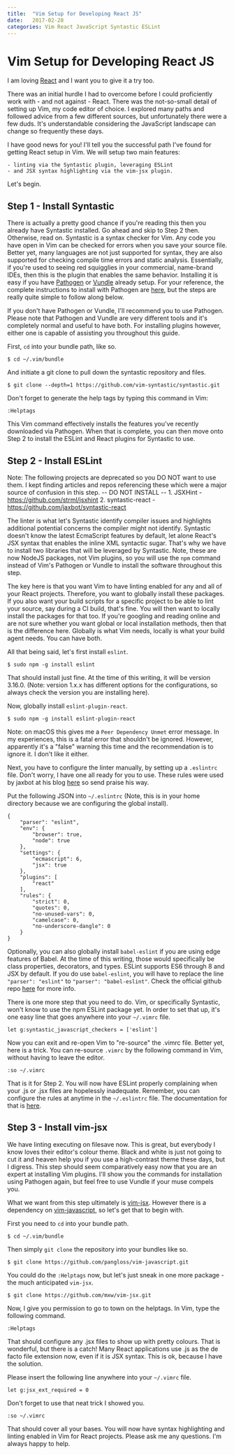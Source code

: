 ```yaml
---
title:  "Vim Setup for Developing React JS"
date:   2017-02-28
categories: Vim React JavaScript Syntastic ESLint
---
```


# Vim Setup for Developing React JS

I am loving [React](https://facebook.github.io/react/) and I want you to give it a try too.

There was an initial hurdle I had to overcome before I could proficiently work with - and not against - React. There was the not-so-small detail of setting up Vim, my code editor of choice. I explored many paths and followed advice from a few different sources, but unfortunately there were a few duds. It's understandable considering the JavaScript landscape can change so frequently these days.

I have good news for you! I'll tell you the successful path I've found for getting React setup in Vim. We will setup two main features:

    - linting via the Syntastic plugin, leveraging ESLint
	- and JSX syntax highlighting via the vim-jsx plugin.

Let's begin.


## Step 1 - Install Syntastic

There is actually a pretty good chance if you're reading this then you already have Syntastic installed. Go ahead and skip to Step 2 then. Otherwise, read on.
Syntastic is a syntax checker for Vim. Any code you have open in Vim can be checked for errors when you save your source file. Better yet, many languages are not just
supported for syntax, they are also supported for checking compile time errors and static analysis. Essentially, if you're used to seeing red squigglies in your commercial, name-brand IDEs, then this is the plugin that enables the same behavior.
Installing it is easy if you have [Pathogen](https://github.com/tpope/vim-pathogen) or [Vundle](https://github.com/VundleVim/Vundle.vim) already setup. For your reference, the complete instructions to install with Pathogen are
[here](https://github.com/vim-syntastic/syntastic#222-step-2-install-syntastic-as-a-pathogen-bundle),  but the steps are really quite simple to follow along below.


If you don't have Pathogen or Vundle, I'll recommend you to use Pathogen. Please note that Pathogen and Vundle are very different tools and it's completely normal and useful to have both. For installing plugins however, either one is capable of assisting you throughout this guide.


First, `cd` into your bundle path, like so.

    $ cd ~/.vim/bundle

And initiate a git clone to pull down the syntastic repository and files.

	$ git clone --depth=1 https://github.com/vim-syntastic/syntastic.git

Don't forget to generate the help tags by typing this command in Vim:

    :Helptags

This Vim command effectively installs the features you've recently downloaded via Pathogen. When that is complete, you can then move onto Step 2 to install the ESLint and React plugins for Syntastic to use.


## Step 2 - Install ESLint

Note: The following projects are deprecated so you DO NOT want to use them. I kept finding articles and repos referencing these which were a major source of confusion
in this step.
    -- DO NOT INSTALL --
    1. JSXHint - https://github.com/strml/jsxhint
    2. syntastic-react - https://github.com/jaxbot/syntastic-react


The linter is what let's Syntastic identify compiler issues and highlights additional potential concerns the compiler might not identify. Syntastic doesn't know the
latest EcmaScript features by default, let alone React's JSX syntax that enables the inline XML syntactic sugar. That's why we have to install two libraries
that will be leveraged by Syntastic. Note, these are now NodeJS packages, not Vim plugins, so you will use the `npm` command instead of Vim's Pathogen or Vundle to install the software throughout this step.

The key here is that you want Vim to have linting enabled for any and all of your React projects. Therefore, you want to globally install these packages. If you
also want your build scripts for a specific project to be able to lint your source, say during a CI build, that's fine. You will then want to locally install the
packages for that too. If you're googling and reading online and are not sure whether you want global or local installation methods, then that is the difference here. Globally is what Vim needs, locally is what your build agent needs. You can have both.

All that being said, let's first install `eslint`.

    $ sudo npm -g install eslint

That should install just fine. At the time of this writing, it will be version 3.16.0. (Note: version 1.x.x has different options for the configurations, so always check the version you are installing here).

Now, globally install `eslint-plugin-react`.

    $ sudo npm -g install eslint-plugin-react

Note: on macOS this gives me a `Peer Dependency Unmet` error message. In my experiences, this is a fatal error that shouldn't be ignored. However, apparently it's a "false" warning this time and the recommendation is to ignore it. I don't like it either.


Next, you have to configure the linter manually, by setting up a `.eslintrc` file. Don't worry, I have one all ready for you to use. These rules were
used by jaxbot at his blog [here](https://jaxbot.me/articles/setting-up-vim-for-react-js-jsx-02-03-2015) so send praise his way.

Put the following JSON into `~/.eslintrc` (Note, this is in your home directory because we are configuring the global install).

    {
        "parser": "eslint",
        "env": {
            "browser": true,
            "node": true
        },
        "settings": {
            "ecmascript": 6,
            "jsx": true
        },
        "plugins": [
            "react"
        ],
        "rules": {
            "strict": 0,
            "quotes": 0,
            "no-unused-vars": 0,
            "camelcase": 0,
            "no-underscore-dangle": 0
        }
    }

	
Optionally, you can also globally install `babel-eslint` if you are using edge features of Babel. At the time of this writing, those would specifically be class properties, decorators, and types. ESLint supports ES6 through 8 and JSX by default. If you do use `babel-eslint`, you will have to replace the line `"parser": "eslint"` to `"parser": "babel-eslint"`. Check the official github repo [here](https://github.com/babel/babel-eslint) for more info.


There is one more step that you need to do. Vim, or specifically Syntastic, won't know to use the npm ESLint package yet. In order to set that up, it's
one easy line that goes anywhere into your `~/.vimrc` file.

    let g:syntastic_javascript_checkers = ['eslint']


Now you can exit and re-open Vim to "re-source" the .vimrc file. Better yet, here is a trick. You can re-source `.vimrc` by the following command in Vim, without having to leave the editor.

    :so ~/.vimrc

	
That is it for Step 2. You will now have ESLint properly complaining when your .js or .jsx files are hopelessly inadequate. Remember, you can configure the rules at anytime in the `~/.eslintrc` file. The documentation for that is [here](https://github.com/yannickcr/eslint-plugin-react#list-of-supported-rules).


## Step 3 - Install vim-jsx

We have linting executing on filesave now. This is great, but everybody I know loves their editor's colour theme. Black and white is just not going to cut it and heaven help you if you use a high-contrast theme these days, but I digress. This step should seem comparatively easy now that you are an expert at installing Vim plugins. I'll show you the commands for installation using Pathogen again, but feel free to use Vundle if your muse compels you.

What we want from this step ultimately is [vim-jsx](https://github.com/mxw/vim-jsx). However there is a dependency on [vim-javascript](https://github.com/pangloss/vim-javascript), so let's get that to begin with.


First you need to `cd` into your bundle path.

    $ cd ~/.vim/bundle

Then simply `git clone` the repository into your bundles like so.

    $ git clone https://github.com/pangloss/vim-javascript.git


You could do the `:Helptags` now, but let's just sneak in one more package - the much anticipated `vim-jsx`.

    $ git clone https://github.com/mxw/vim-jsx.git


Now, I give you permission to go to town on the helptags. In Vim, type the following command.

    :Helptags


That should configure any .jsx files to show up with pretty colours. That is wonderful, but there is a catch! Many React applications use .js as the de facto file extension now, even if it is JSX syntax. This is ok, because I have the solution.

Please insert the following line anywhere into your `~/.vimrc` file.

    let g:jsx_ext_required = 0


Don't forget to use that neat trick I showed you.

    :so ~/.vimrc


That should cover all your bases. You will now have syntax highlighting and linting enabled in Vim for React projects. 
Please ask me any questions. I'm always happy to help.

